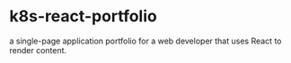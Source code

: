 # k8s-react-portfolio
a single-page application portfolio for a web developer that uses React to render content.
